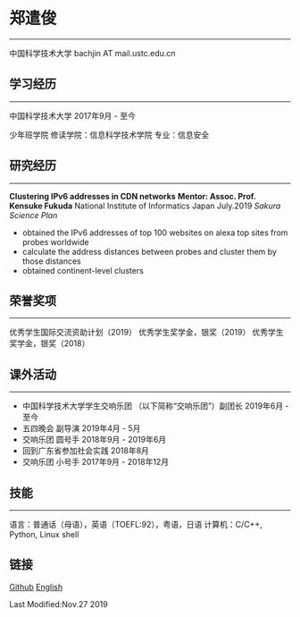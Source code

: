 # 郑遣俊
--- 
中国科学技术大学
bachjin AT mail.ustc.edu.cn

## 学习经历
--- 
中国科学技术大学
2017年9月 - 至今

少年班学院
修读学院：信息科学技术学院
专业：信息安全

## 研究经历
--- 
**Clustering IPv6 addresses in CDN networks**
**Mentor: Assoc. Prof. Kensuke Fukuda**
National Institute of Informatics
Japan               July.2019   *Sakura Science Plan*

-   obtained the IPv6 addresses of top 100
    websites on alexa top sites from probes 
    worldwide
-   calculate the address distances between 
    probes and cluster them by those distances 
-   obtained continent-level clusters

## 荣誉奖项
---
优秀学生国际交流资助计划（2019）
优秀学生奖学金，银奖（2019）
优秀学生奖学金，银奖（2018）

## 课外活动
---
- 中国科学技术大学学生交响乐团
（以下简称“交响乐团”）副团长
2019年6月 - 至今
- 五四晚会 副导演
2019年4月 - 5月
- 交响乐团 圆号手
2018年9月 - 2019年6月
- 回到广东省参加社会实践
2018年8月
- 交响乐团 小号手
2017年9月 - 2018年12月

## 技能
--- 
语言：普通话（母语），英语（TOEFL:92），粤语，日语
计算机：C/C++, Python, Linux shell 

## 链接
[Github](https://github.com/bachjin)
[English](./index.html)

Last Modified:Nov.27 2019
